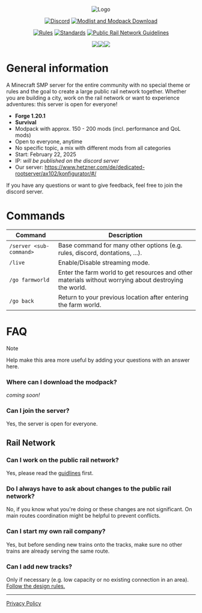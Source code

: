 <p align="center">
  <a><img src="https://github.com/user-attachments/assets/ec76eff5-8360-480c-951b-455659a2d5f9" alt="Logo"></a>
</p>
<p align="center">
  <a href="https://discord.gg/AeSbNgvc7f"><img src="https://i.imgur.com/YnDoeHs.png" alt="Discord"></a>
  <a href="https://github.com/MisterJulsen/MinecraftCommunityServer/releases"><img src="https://github.com/user-attachments/assets/7693a845-2ea8-404a-8429-152e44ff6a65" alt="Modlist and Modpack Download"></a>
</p>

<p align="center">
  <a href="https://github.com/MisterJulsen/MinecraftCommunityServer/blob/main/rules.md"><img src="https://github.com/user-attachments/assets/b217719f-c2be-48b9-af35-1aa9a9eec5fc" alt="Rules"></a>
  <a href="https://github.com/MisterJulsen/MinecraftCommunityServer/blob/main/standards.md"><img src="https://github.com/user-attachments/assets/4d0ed148-1b4c-452f-bb52-ae1e8a83ee5c" alt="Standards"></a>
  <a href="https://github.com/MisterJulsen/MinecraftCommunityServer/blob/main/global_rail_network_guidelines.md"><img src="https://github.com/user-attachments/assets/bbefa202-d8dc-48a7-b00a-70edbf0c1541" alt="Public Rail Network Guidelines"></a>
</p>


<p align="center" style="font-size:0;">
  <img src="https://github.com/user-attachments/assets/06660369-ed80-478b-bae6-1eda3947eddb" alt="Support us!" style="margin: 0; padding: 0;"><a href="https://www.paypal.com/donate/?hosted_button_id=5YNRN3J6TJY54"><img src="https://github.com/user-attachments/assets/90af84b1-c892-449e-839a-3e0e3548e509" alt="PayPal" style="margin: 0; padding: 0;"></a><a href="https://ko-fi.com/mrjulsen"><img src="https://github.com/user-attachments/assets/6360b9a3-ced9-442a-bfdd-b92a417e6057" alt="Ko-Fi" style="margin: 0; padding: 0;"></a>
</p>

# General information
A Minecraft SMP server for the entire community with no special theme or rules and the goal to create a large public rail network together. Whether you are building a city, work on the rail network or want to experience adventures: this server is open for everyone!

- **Forge 1.20.1**
- **Survival**
- Modpack with approx. 150 - 200 mods (incl. performance and QoL mods)
- Open to everyone, anytime
- No specific topic, a mix with different mods from all categories
- Start: February 22, 2025
- IP: _will be published on the discord server_
- Our server: https://www.hetzner.com/de/dedicated-rootserver/ax102/konfigurator/#/

If you have any questions or want to give feedback, feel free to join the discord server.

# Commands
| Command | Description |
| - | - |
| `/server <sub-command>` | Base command for many other options (e.g. rules, discord, dontations, ...). |
| `/live` | Enable/Disable streaming mode. |
| `/go farmworld` | Enter the farm world to get resources and other materials without worrying about destroying the world. |
| `/go back` | Return to your previous location after entering the farm world. |

# FAQ
> [!NOTE]
> Help make this area more useful by adding your questions with an answer here.

### Where can I download the modpack?
_coming soon!_

### Can I join the server?
Yes, the server is open for everyone.

## Rail Network
### Can I work on the public rail network?
Yes, please read the [guidlines](https://github.com/MisterJulsen/MinecraftCommunityServer/blob/main/global_rail_network_guidelines.md) first.

### Do I always have to ask about changes to the public rail network?
No, if you know what you're doing or these changes are not significant. On main routes coordination might be helpful to prevent conflicts.

### Can I start my own rail company?
Yes, but before sending new trains onto the tracks, make sure no other trains are already serving the same route.

### Can I add new tracks?
Only if necessary (e.g. low capacity or no existing connection in an area). [Follow the design rules.](https://github.com/MisterJulsen/MinecraftCommunityServer/blob/main/global_rail_network_guidelines.md#stay-realistic)

---
[Privacy Policy](https://github.com/MisterJulsen/MinecraftCommunityServer/blob/main/privacy_policy.md)

